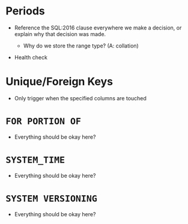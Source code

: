 # Periods

-   Reference the SQL:2016 clause everywhere we make a decision, or explain why that
    decision was made.
    
    -   Why do we store the range type? (A: collation)

-   Health check

# Unique/Foreign Keys

-   Only trigger when the specified columns are touched

# `FOR PORTION OF`

-   Everything should be okay here?

# `SYSTEM_TIME`

-   Everything should be okay here?

# `SYSTEM VERSIONING`

-   Everything should be okay here?
